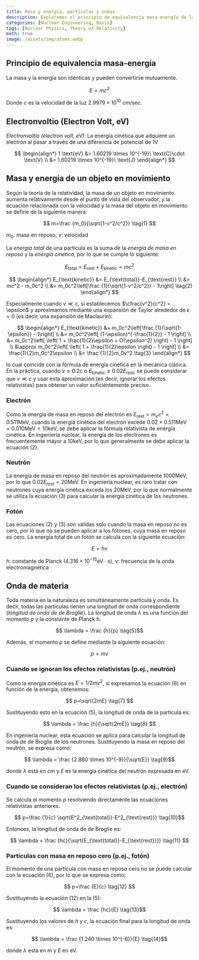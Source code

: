 ```yaml
---
title: Masa y energía, partículas y ondas
description: Exploremos el principio de equivalencia masa-energía de la teoría de la relatividad y calculemos la energía de un electrón en movimiento considerando los efectos relativistas.
categories: [Nuclear Engineering, Basis]
tags: [Nuclear Physics, Theory of Relativity]
math: true
image: /assets/img/atoms.webp
---
```

## Principio de equivalencia masa-energía
La masa y la energía son idénticas y pueden convertirse mutuamente.

$$ E=mc^2 $$

Donde $c$ es la velocidad de la luz $2.9979 \times 10^{10}\ \text{cm/sec}$.

## Electronvoltio (Electron Volt, eV)
*Electronvoltio (electron volt, eV)*: La energía cinética que adquiere un electrón al pasar a través de una diferencia de potencial de 1V

$$
\begin{align*} 
1 \text{eV} &= 1.60219 \times 10^{-19}\ \text{C}\cdot \text{V}
\\ &= 1.60219 \times 10^{-19}\ \text{J}
\end{align*}
$$

## Masa y energía de un objeto en movimiento
Según la teoría de la relatividad, la masa de un objeto en movimiento aumenta relativamente desde el punto de vista del observador, y la ecuación relacionada con la velocidad y la masa del objeto en movimiento se define de la siguiente manera:

$$ m=\frac {m_0}{\sqrt{1-v^2/c^2}} \tag{1} $$

$m_0$: masa en reposo, $v$: velocidad

La *energía total* de una partícula es la suma de la *energía de masa en reposo* y la *energía cinética*, por lo que se cumple lo siguiente:

$$ E_{\text{total}} = E_{\text{rest}}+E_{\text{kinetic}} = mc^2$$

$$
\begin{align*}
E_{\text{kinetic}} &= E_{\text{total}}-E_{\text{rest}}
\\ &= mc^2 - m_0c^2
\\ &= m_0c^2\left[\frac {1}{\sqrt{1-v^2/c^2}} - 1\right] \tag{2}
\end{align*}
$$

Especialmente cuando $v\ll c$, si establecemos $\cfrac{v^2}{c^2} = \epsilon$ y aproximamos mediante una expansión de Taylor alrededor de $\epsilon = 0$ (es decir, una expansión de Maclaurin):

$$
\begin{align*}
E_{\text{kinetic}} &= m_0c^2\left[\frac {1}{\sqrt{1-\epsilon}} - 1\right] \\
&= m_0c^2\left[ (1-\epsilon)^{-\frac{1}{2}} - 1 \right] \\
&= m_0c^2\left[ \left( 1 + \frac{1}{2}\epsilon + O(\epsilon^2) \right) - 1 \right] \\
&\approx m_0c^2\left[ \left( 1 + \frac{1}{2}\epsilon \right) - 1 \right] \\
&= \frac{1}{2}m_0c^2\epsilon \\
&= \frac {1}{2}m_0v^2 \tag{3}
\end{align*}
$$

lo cual coincide con la fórmula de energía cinética en la mecánica clásica. En la práctica, cuando $v\leq 0.2c$ o $E_{\text{kinetic}} \leq 0.02E_{\text{rest}}$, se puede considerar que $v\ll c$ y usar esta aproximación (es decir, ignorar los efectos relativistas) para obtener un valor suficientemente preciso.

### Electrón
Como la energía de masa en reposo del electrón es $E_{\text{rest}}=m_ec^2=0.511 \text{MeV}$, cuando la energía cinética del electrón excede $0.02\times 0.511 \text{MeV}=0.010 \text{MeV}=10 \text{keV}$, se debe aplicar la fórmula relativista de energía cinética. En ingeniería nuclear, la energía de los electrones es frecuentemente mayor a 10keV, por lo que generalmente se debe aplicar la ecuación (2).

### Neutrón
La energía de masa en reposo del neutrón es aproximadamente 1000MeV, por lo que $0.02E_{rest}=20\text{MeV}$. En ingeniería nuclear, es raro tratar con neutrones cuya energía cinética exceda los 20MeV, por lo que normalmente se utiliza la ecuación (3) para calcular la energía cinética de los neutrones.

### Fotón
Las ecuaciones (2) y (3) son válidas solo cuando la masa en reposo no es cero, por lo que no se pueden aplicar a los fotones, cuya masa en reposo es cero. La energía total de un fotón se calcula con la siguiente ecuación:

$$ E = h\nu \tag{4} $$

$h$: constante de Planck ($4.316 \times 10^{-15} \text{eV}\cdot\text{s}$), $\nu$: frecuencia de la onda electromagnética

## Onda de materia
Toda materia en la naturaleza es simultáneamente partícula y onda. Es decir, todas las partículas tienen una longitud de onda correspondiente (*longitud de onda de de Broglie*). La longitud de onda $\lambda$ es una función del momento $p$ y la constante de Planck $h$.

$$ \lambda = \frac {h}{p} \tag{5}$$

Además, el momento $p$ se define mediante la siguiente ecuación:

$$ p = mv \tag{6} $$

### Cuando se ignoran los efectos relativistas (p.ej., neutrón)
Como la energía cinética es $E=1/2 mv^2$, si expresamos la ecuación (6) en función de la energía, obtenemos:

$$ p=\sqrt{2mE} \tag{7} $$

Sustituyendo esto en la ecuación (5), la longitud de onda de la partícula es:

$$ \lambda = \frac {h}{\sqrt{2mE}} \tag{8} $$

En ingeniería nuclear, esta ecuación se aplica para calcular la longitud de onda de de Broglie de los neutrones. Sustituyendo la masa en reposo del neutrón, se expresa como:

$$ \lambda = \frac {2.860 \times 10^{-9}}{\sqrt{E}} \tag{9}$$

donde $\lambda$ está en cm y $E$ es la energía cinética del neutrón expresada en eV.

### Cuando se consideran los efectos relativistas (p.ej., electrón)
Se calcula el momento $p$ resolviendo directamente las ecuaciones relativistas anteriores.

$$ p=\frac {1}{c} \sqrt{E^2_{\text{total}}-E^2_{\text{rest}}} \tag{10}$$

Entonces, la longitud de onda de de Broglie es:

$$ \lambda = \frac {hc}{\sqrt{E_{\text{total}}-E_{\text{rest}}}} \tag{11} $$

### Partículas con masa en reposo cero (p.ej., fotón)
El momento de una partícula con masa en reposo cero no se puede calcular con la ecuación (6), por lo que se expresa como:

$$ p=\frac {E}{c} \tag{12} $$

Sustituyendo la ecuación (12) en la (5):

$$ \lambda = \frac {hc}{E} \tag{13}$$

Sustituyendo los valores de $h$ y $c$, la ecuación final para la longitud de onda es:

$$ \lambda = \frac {1.240 \times 10^{-6}}{E} \tag{14}$$

donde $\lambda$ está en m y $E$ en eV.

